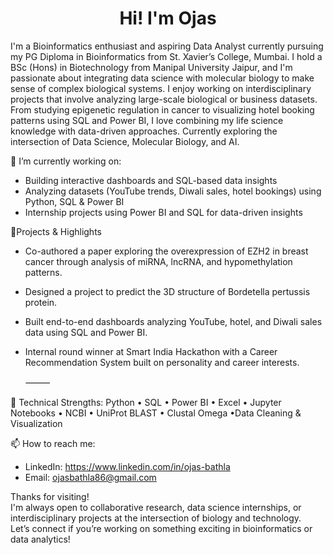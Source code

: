 <h1 align="center">Hi! I'm Ojas </h1>
  
I'm a Bioinformatics enthusiast and aspiring Data Analyst currently pursuing my PG Diploma in Bioinformatics from St. Xavier’s College, Mumbai. 
I hold a BSc (Hons) in Biotechnology from Manipal University Jaipur, and I'm passionate about integrating data science with molecular biology to make sense of complex biological systems.
I enjoy working on interdisciplinary projects that involve analyzing large-scale biological or business datasets.
From studying epigenetic regulation in cancer to visualizing hotel booking patterns using SQL and Power BI, I love combining my life science knowledge with data-driven approaches.
Currently exploring the intersection of Data Science, Molecular Biology, and AI.

🔭 I’m currently working on:
- Building interactive dashboards and SQL-based data insights  
- Analyzing datasets (YouTube trends, Diwali sales, hotel bookings) using Python, SQL & Power BI  
- Internship projects using Power BI and SQL for data-driven insights

🌟Projects & Highlights

- Co-authored a paper exploring the overexpression of EZH2 in breast cancer through analysis of miRNA, lncRNA, and hypomethylation patterns.  
- Designed a project to predict the 3D structure of Bordetella pertussis protein.  
- Built end-to-end dashboards analyzing YouTube, hotel, and Diwali sales data using SQL and Power BI.  
- Internal round winner at Smart India Hackathon with a Career Recommendation System built on personality and career interests.

  ⸻

🔧 Technical Strengths: Python • SQL • Power BI • Excel • Jupyter Notebooks • NCBI • UniProt BLAST • Clustal Omega •Data Cleaning & Visualization  

📫 How to reach me:
- LinkedIn: https://www.linkedin.com/in/ojas-bathla
- Email: ojasbathla86@gmail.com


Thanks for visiting!  
I'm always open to collaborative research, data science internships, or interdisciplinary projects at the intersection of biology and technology.  
Let’s connect if you’re working on something exciting in bioinformatics or data analytics!
